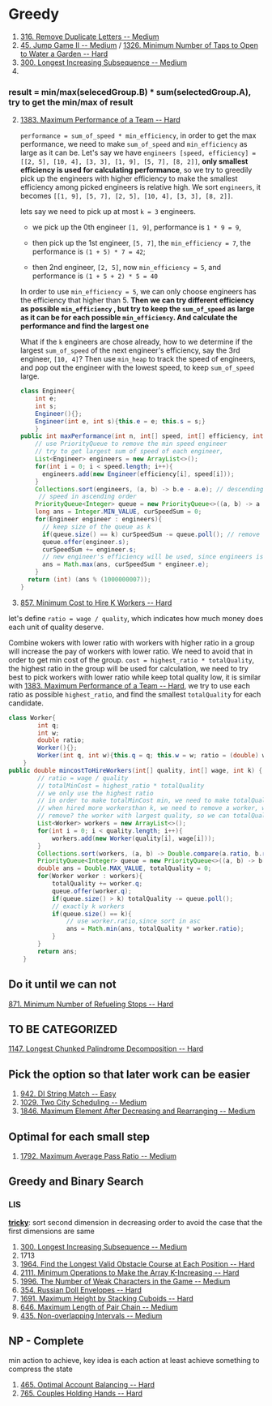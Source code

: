 # Greedy

1. [316. Remove Duplicate Letters -- Medium](https://leetcode.com/problems/remove-duplicate-letters/)
2. [45. Jump Game II -- Medium](https://leetcode.com/problems/jump-game-ii) / [1326. Minimum Number of Taps to Open to Water a Garden -- Hard](https://leetcode.com/problems/minimum-number-of-taps-to-open-to-water-a-garden/)
2. [300. Longest Increasing Subsequence -- Medium](https://leetcode.com/problems/longest-increasing-subsequence/)
2. 

### result = min/max(selecedGroup.B) * sum(selectedGroup.A), try to get the min/max of result

2. [1383. Maximum Performance of a Team -- Hard](https://leetcode.com/problems/maximum-performance-of-a-team/)

   `performance = sum_of_speed * min_efficiency`, in order to get the max performance, we need to make `sum_of_speed`  and `min_efficiency` as large as it can be. Let's say we have  `engineers [speed, efficiency] = [[2, 5], [10, 4], [3, 3], [1, 9], [5, 7], [8, 2]]`, **only smallest efficiency is used for calculating performance**, so we try to greedily pick up the engineers with higher efficiency to make the smallest efficiency among picked engineers is relative high. We sort `engineers`, it becomes `[[1, 9], [5, 7], [2, 5], [10, 4], [3, 3], [8, 2]]`.

   lets say we need to pick up at most `k = 3` engineers. 

   + we pick up the 0th engineer `[1, 9]`,  performance is `1 * 9 = 9`, 

   + then pick up the 1st engineer, `[5, 7]`, the `min_efficiency = 7`,  the performance is `(1 + 5) * 7 = 42`;
   + then 2nd engineer, `[2, 5]`, now `min_efficiency = 5`, and performance is `(1 + 5 + 2) * 5 = 40`

   In order to use `min_efficiency = 5`, we can only choose engineers has the efficiency that higher than 5. **Then we can try different efficiency as possible `min_efficiency` , but try to keep the `sum_of_speed` as large as it can be for each possible `min_efficiency`. And calculate the performance and find the largest one**

   What if the `k` engineers are chose already, how to we determine if the largest `sum_of_speed` of the next engineer's efficiency, say the 3rd engineer, `[10, 4]`? Then use `min_heap` to track the speed of engineers, and pop out the engineer with the lowest speed, to keep `sum_of_speed` large.

   ```java
   class Engineer{
       int e;
       int s;
       Engineer(){};
       Engineer(int e, int s){this.e = e; this.s = s;}
       }
   public int maxPerformance(int n, int[] speed, int[] efficiency, int k) {
       // use PriorityQueue to remove the min speed engineer
       // try to get largest sum of speed of each engineer, 
       List<Engineer> engineers = new ArrayList<>();
       for(int i = 0; i < speed.length; i++){
         engineers.add(new Engineer(efficiency[i], speed[i]));
       }
       Collections.sort(engineers, (a, b) -> b.e - a.e); // descending
     	// speed in ascending order
       PriorityQueue<Integer> queue = new PriorityQueue<>((a, b) -> a - b);
       long ans = Integer.MIN_VALUE, curSpeedSum = 0;
       for(Engineer engineer : engineers){
         // keep size of the queue as k
         if(queue.size() == k) curSpeedSum -= queue.poll(); // remove slowest engineer
         queue.offer(engineer.s);
         curSpeedSum += engineer.s;
         // new engineer's efficiency will be used, since engineers is in descending order
         ans = Math.max(ans, curSpeedSum * engineer.e);
       }
     return (int) (ans % (1000000007));
   }
   ```

   

3. [857. Minimum Cost to Hire K Workers -- Hard](https://leetcode.com/problems/minimum-cost-to-hire-k-workers/)

let's define `ratio = wage / quality`, which indicates how much money does each unit of quality deserve.

Combine wokers with lower ratio with workers with higher ratio in a group will increase the pay of workers with lower ratio. We need to avoid that in order to get min cost of the group. `cost = highest_ratio * totalQuality`, the highest ratio in the group will be used for calculation, we need to try best to pick workers with lower ratio while keep total quality low, it is similar with  [1383. Maximum Performance of a Team -- Hard](#2), we try to use each ratio as possible `highest_ratio`, and find the smallest `totalQuality` for each candidate.

```java
class Worker{
        int q;
        int w;
        double ratio;
        Worker(){};
        Worker(int q, int w){this.q = q; this.w = w; ratio = (double) w / q;}
    }
public double mincostToHireWorkers(int[] quality, int[] wage, int k) {
        // ratio = wage / quality
        // totalMinCost = highest_ratio * totalQuality
        // we only use the highest ratio
        // in order to make totalMinCost min, we need to make totalQuality as low as we can
        // when hired more workersthan k, we need to remove a worker, which one should we 
        // remove? the worker with largest quality, so we can totalQuality low. here we use maxheap
        List<Worker> workers = new ArrayList<>();
        for(int i = 0; i < quality.length; i++){
            workers.add(new Worker(quality[i], wage[i]));
        }
        Collections.sort(workers, (a, b) -> Double.compare(a.ratio, b.ratio));
        PriorityQueue<Integer> queue = new PriorityQueue<>((a, b) -> b - a);// quality max heap
        double ans = Double.MAX_VALUE, totalQuality = 0;
        for(Worker worker : workers){
            totalQuality += worker.q;
            queue.offer(worker.q);
            if(queue.size() > k) totalQuality -= queue.poll();
            // exactly k workers
            if(queue.size() == k){
                // use worker.ratio,since sort in asc
                ans = Math.min(ans, totalQuality * worker.ratio);
            }
        }
        return ans;
    }
```

## Do it until we can not

[871. Minimum Number of Refueling Stops -- Hard](https://leetcode.com/problems/minimum-number-of-refueling-stops/)



## TO BE CATEGORIZED

[1147. Longest Chunked Palindrome Decomposition -- Hard](https://leetcode.com/problems/longest-chunked-palindrome-decomposition/)



## Pick the option so that later work can be easier

1. [942. DI String Match -- Easy](https://leetcode.com/problems/di-string-match/)
1. [1029. Two City Scheduling -- Medium](https://leetcode.com/problems/two-city-scheduling/)
1. [1846. Maximum Element After Decreasing and Rearranging -- Medium](https://leetcode.com/problems/maximum-element-after-decreasing-and-rearranging/)

## Optimal for each small step

1. [1792. Maximum Average Pass Ratio -- Medium](https://leetcode.com/problems/maximum-average-pass-ratio/)

##  Greedy and Binary Search

### LIS

**<u>tricky</u>**: sort second dimension in decreasing order to avoid the case that the first dimensions are same

1. [300. Longest Increasing Subsequence -- Medium](https://leetcode.com/problems/longest-increasing-subsequence)
3. 1713
4. [1964. Find the Longest Valid Obstacle Course at Each Position -- Hard](https://leetcode.com/problems/find-the-longest-valid-obstacle-course-at-each-position/)
5. [2111. Minimum Operations to Make the Array K-Increasing -- Hard](https://leetcode.com/problems/minimum-operations-to-make-the-array-k-increasing)
5. [1996. The Number of Weak Characters in the Game -- Medium](https://leetcode.com/problems/the-number-of-weak-characters-in-the-game/)
6. [354. Russian Doll Envelopes -- Hard](https://leetcode.com/problems/russian-doll-envelopes)
7. [1691. Maximum Height by Stacking Cuboids -- Hard](https://leetcode.com/problems/maximum-height-by-stacking-cuboids/)
8. [646. Maximum Length of Pair Chain -- Medium](https://leetcode.com/problems/maximum-length-of-pair-chain/)
8. [435. Non-overlapping Intervals -- Medium](https://leetcode.com/problems/non-overlapping-intervals)



## NP - Complete

min action to achieve, key idea is each action at least achieve something to compress the state

1. [465. Optimal Account Balancing --  Hard](https://leetcode.com/problems/optimal-account-balancing/)
1. [765. Couples Holding Hands -- Hard](https://leetcode.com/problems/couples-holding-hands/)
